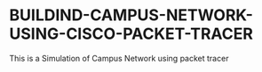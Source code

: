 # BUILDIND-CAMPUS-NETWORK-USING-CISCO-PACKET-TRACER
This is a Simulation of Campus Network using packet tracer
